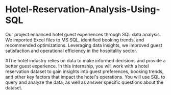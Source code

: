 # Hotel-Reservation-Analysis-Using-SQL
Our project enhanced hotel guest experiences through SQL data analysis. We imported Excel files to MS SQL, identified booking trends, and recommended optimizations. Leveraging data insights, we improved guest satisfaction and operational efficiency in the hospitality sector.

#The hotel industry relies on data to make informed decisions and provide a better guest experience. In
this internship, you will work with a hotel reservation dataset to gain insights into guest preferences,
booking trends, and other key factors that impact the hotel's operations. You will use SQL to query and
analyze the data, as well as answer specific questions about the dataset.
